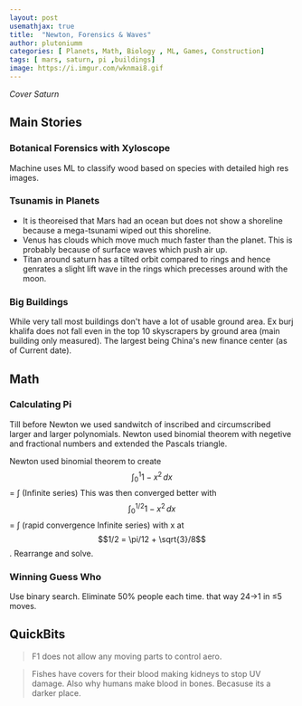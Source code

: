 ```yaml
---
layout: post
usemathjax: true
title:  "Newton, Forensics & Waves"
author: plutoniumm
categories: [ Planets, Math, Biology , ML, Games, Construction]
tags: [ mars, saturn, pi ,buildings]
image: https://i.imgur.com/wknmai8.gif
---
```


*Cover Saturn*

## Main Stories

### Botanical Forensics with Xyloscope
Machine uses ML to classify wood based on species with detailed high res images.

### Tsunamis in Planets
- It is theoreised that Mars had an ocean but does not show a shoreline because a mega-tsunami wiped out this shoreline.
- Venus has clouds which move much much faster than the planet. This is probably because of surface waves which push air up.
- Titan around saturn has a tilted orbit compared to rings and hence genrates a slight lift wave in the rings which precesses around with the moon.

### Big Buildings
While very tall most buildings don't have a lot of usable ground area. Ex burj khalifa does not fall even in the top 10 skyscrapers by ground area (main building only measured). The largest being China's new finance center (as of Current date).


## Math

### Calculating Pi
Till before Newton we used sandwitch of inscribed and circumscribed larger and larger polynomials. Newton used binomial theorem with negetive and fractional numbers and extended the Pascals triangle.

Newton used binomial theorem to create
$$\int_0^1 1- x^2 \,dx$$ = &#x222B; (Infinite series)
This was then converged better with
$$\int_0^{1/2} 1- x^2 \,dx$$ = &#x222B; (rapid convergence Infinite series) with x at $$1/2 = \pi/12 + \sqrt{3}/8$$. Rearrange and solve.

### Winning Guess Who
Use binary search. Eliminate 50% people each time. that way 24&rarr;1 in &le;5 moves.


## QuickBits
> F1 does not allow any moving parts to control aero.

> Fishes have covers for their blood making kidneys to stop UV damage. Also why humans make blood in bones. Becasuse its a darker place.